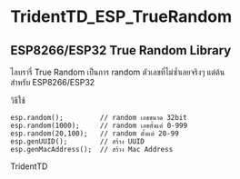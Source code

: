 # TridentTD_ESP_TrueRandom
ESP8266/ESP32 True Random Library  
----  

ไลบรารี่ True Random เป็นการ random ตัวเลขที่ไม่ซ้ำเลยจริงๆ แต่ต้น   
สำหรับ ESP8266/ESP32  

วิธีใช้  
```
esp.random();         // random เลขขนาด 32bit  
esp.random(1000);     // random เลขตั้งแต่ 0-999  
esp.random(20,100);   // random ตั้งแต่ 20-99
esp.genUUID();        // สร้าง UUID 
esp.genMacAddress();  // สร้าง Mac Address
```
  
TridentTD  

